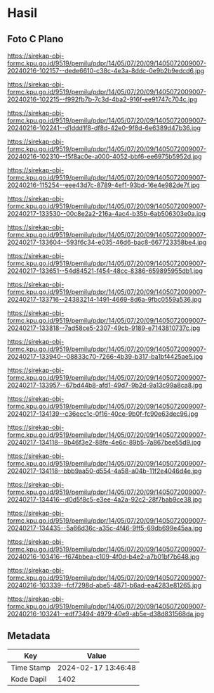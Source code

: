 # Hasil

## Foto C Plano

https://sirekap-obj-formc.kpu.go.id/9519/pemilu/pdpr/14/05/07/20/09/1405072009007-20240216-102157--dede6610-c38c-4e3a-8ddc-0e9b2b9edcd6.jpg

https://sirekap-obj-formc.kpu.go.id/9519/pemilu/pdpr/14/05/07/20/09/1405072009007-20240216-102215--f992fb7b-7c3d-4ba2-916f-ee91747c704c.jpg

https://sirekap-obj-formc.kpu.go.id/9519/pemilu/pdpr/14/05/07/20/09/1405072009007-20240216-102241--d1ddd1f8-df8d-42e0-9f8d-6e6389d47b36.jpg

https://sirekap-obj-formc.kpu.go.id/9519/pemilu/pdpr/14/05/07/20/09/1405072009007-20240216-102310--f5f8ac0e-a000-4052-bbf6-ee6975b5952d.jpg

https://sirekap-obj-formc.kpu.go.id/9519/pemilu/pdpr/14/05/07/20/09/1405072009007-20240216-115254--eee43d7c-8789-4ef1-93bd-16e4e982de7f.jpg

https://sirekap-obj-formc.kpu.go.id/9519/pemilu/pdpr/14/05/07/20/09/1405072009007-20240217-133530--00c8e2a2-216a-4ac4-b35b-6ab506303e0a.jpg

https://sirekap-obj-formc.kpu.go.id/9519/pemilu/pdpr/14/05/07/20/09/1405072009007-20240217-133604--593f6c34-e035-46d6-bac8-667723358be4.jpg

https://sirekap-obj-formc.kpu.go.id/9519/pemilu/pdpr/14/05/07/20/09/1405072009007-20240217-133651--54d84521-f454-48cc-8386-659895955db1.jpg

https://sirekap-obj-formc.kpu.go.id/9519/pemilu/pdpr/14/05/07/20/09/1405072009007-20240217-133716--24383214-1491-4669-8d6a-9fbc0559a536.jpg

https://sirekap-obj-formc.kpu.go.id/9519/pemilu/pdpr/14/05/07/20/09/1405072009007-20240217-133818--7ad58ce5-2307-49cb-9189-e7143810737c.jpg

https://sirekap-obj-formc.kpu.go.id/9519/pemilu/pdpr/14/05/07/20/09/1405072009007-20240217-133940--08833c70-7266-4b39-b317-ba1bf4425ae5.jpg

https://sirekap-obj-formc.kpu.go.id/9519/pemilu/pdpr/14/05/07/20/09/1405072009007-20240217-133957--67bd44b8-afd1-49d7-9b2d-9a13c99a8ca8.jpg

https://sirekap-obj-formc.kpu.go.id/9519/pemilu/pdpr/14/05/07/20/09/1405072009007-20240217-134139--c36ecc1c-0f16-40ce-9b0f-fc90e63dec96.jpg

https://sirekap-obj-formc.kpu.go.id/9519/pemilu/pdpr/14/05/07/20/09/1405072009007-20240217-134118--9b46f3e2-88fe-4e6c-89b5-7a867bee55d9.jpg

https://sirekap-obj-formc.kpu.go.id/9519/pemilu/pdpr/14/05/07/20/09/1405072009007-20240217-134118--bbb9aa50-d554-4a58-a04b-11f2e4046d4e.jpg

https://sirekap-obj-formc.kpu.go.id/9519/pemilu/pdpr/14/05/07/20/09/1405072009007-20240217-134416--d0d5f8c5-e3ee-4a2a-92c2-28f7bab9ce38.jpg

https://sirekap-obj-formc.kpu.go.id/9519/pemilu/pdpr/14/05/07/20/09/1405072009007-20240217-134435--5a66d36c-a35c-4f46-9ff5-69db699e45aa.jpg

https://sirekap-obj-formc.kpu.go.id/9519/pemilu/pdpr/14/05/07/20/09/1405072009007-20240216-103416--f674bbea-c109-4f0d-b4e2-a7b01bf7b648.jpg

https://sirekap-obj-formc.kpu.go.id/9519/pemilu/pdpr/14/05/07/20/09/1405072009007-20240216-103339--fcf7298d-abe5-4871-b6ad-ea4283e81265.jpg

https://sirekap-obj-formc.kpu.go.id/9519/pemilu/pdpr/14/05/07/20/09/1405072009007-20240216-103241--edf73494-4979-40e9-ab5e-d38d831568da.jpg


## Metadata

| Key        | Value               |
| ---------- | ------------------- |
| Time Stamp | 2024-02-17 13:46:48 |
| Kode Dapil | 1402                |




